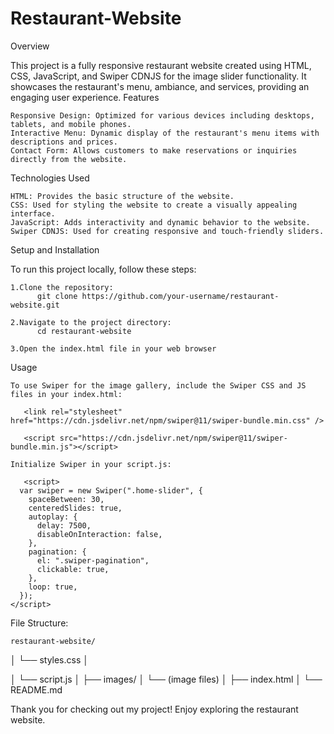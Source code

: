 # Restaurant-Website

Overview

This project is a fully responsive restaurant website created using HTML, CSS, JavaScript, and Swiper CDNJS for the image slider functionality. It showcases the restaurant's menu, ambiance, and services, providing an engaging user experience.
Features

    Responsive Design: Optimized for various devices including desktops, tablets, and mobile phones.
    Interactive Menu: Dynamic display of the restaurant's menu items with descriptions and prices.
    Contact Form: Allows customers to make reservations or inquiries directly from the website.

Technologies Used

    HTML: Provides the basic structure of the website.
    CSS: Used for styling the website to create a visually appealing interface.
    JavaScript: Adds interactivity and dynamic behavior to the website.
    Swiper CDNJS: Used for creating responsive and touch-friendly sliders.

Setup and Installation

To run this project locally, follow these steps:

    1.Clone the repository:
          git clone https://github.com/your-username/restaurant-website.git

    2.Navigate to the project directory:
          cd restaurant-website

    3.Open the index.html file in your web browser

Usage

    To use Swiper for the image gallery, include the Swiper CSS and JS files in your index.html:

       <link rel="stylesheet" href="https://cdn.jsdelivr.net/npm/swiper@11/swiper-bundle.min.css" /> 
       
       <script src="https://cdn.jsdelivr.net/npm/swiper@11/swiper-bundle.min.js"></script>

    Initialize Swiper in your script.js:

       <script>
      var swiper = new Swiper(".home-slider", {
        spaceBetween: 30,
        centeredSlides: true,
        autoplay: {
          delay: 7500,
          disableOnInteraction: false,
        },
        pagination: {
          el: ".swiper-pagination",
          clickable: true,
        },
        loop: true,
      });
    </script>


File Structure:

    restaurant-website/

│   └── styles.css
│

│   └── script.js
│
├── images/
│   └── (image files)
│
├── index.html
│
└── README.md


Thank you for checking out my project! Enjoy exploring the restaurant website.


